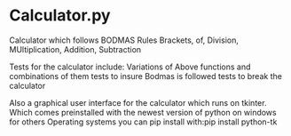 # Calculator.py

Calculator which follows BODMAS Rules Brackets, of, Division, MUltiplication, Addition, Subtraction


Tests for the calculator include:
    Variations of Above functions and combinations of them
    tests to insure Bodmas is followed
    tests to break the calculator

Also a graphical user interface for the calculator which runs on tkinter. 
Which comes preinstalled with the newest version of python on windows for others Operating systems you can pip install with:pip install python-tk

